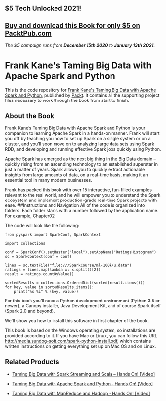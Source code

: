 ## $5 Tech Unlocked 2021!
[Buy and download this Book for only $5 on PacktPub.com](https://www.packtpub.com/product/frank-kane-s-taming-big-data-with-apache-spark-and-python/9781787287945)
-----
*The $5 campaign         runs from __December 15th 2020__ to __January 13th 2021.__*

# Frank Kane's Taming Big Data with Apache Spark and Python
This is the code repository for [Frank Kane's Taming Big Data with Apache Spark and Python](https://www.packtpub.com/big-data-and-business-intelligence/frank-kanes-taming-big-data-apache-spark-and-python?utm_source=github&utm_medium=repository&utm_campaign=9781787287945), published by [Packt](https://www.packtpub.com/?utm_source=github). It contains all the supporting project files necessary to work through the book from start to finish.
## About the Book
Frank Kane’s Taming Big Data with Apache Spark and Python is your companion to learning Apache Spark in a hands-on manner. Frank will start you off by teaching you how to set up Spark on a single system or on a cluster, and you’ll soon move on to analyzing large data sets using Spark RDD, and developing and running effective Spark jobs quickly using Python.

Apache Spark has emerged as the next big thing in the Big Data domain – quickly rising from an ascending technology to an established superstar in just a matter of years. Spark allows you to quickly extract actionable insights from large amounts of data, on a real-time basis, making it an essential tool in many modern businesses.

Frank has packed this book with over 15 interactive, fun-filled examples relevant to the real world, and he will empower you to understand the Spark ecosystem and implement production-grade real-time Spark projects with ease.
##Instructions and Navigation
All of the code is organized into folders. Each folder starts with a number followed by the application name. For example, Chapter02.



The code will look like the following:
```
from pyspark import SparkConf, SparkContext 

import collections 

conf = SparkConf().setMaster("local").setAppName("RatingsHistogram") 
sc = SparkContext(conf = conf)

lines = sc.textFile("file:///SparkCourse/ml-100k/u.data") 
ratings = lines.map(lambda x: x.split()[2]) 
result = ratings.countByValue() 

sortedResults = collections.OrderedDict(sorted(result.items())) 
for key, value in sortedResults.items(): 
    print("%s %i" % (key, value)) 
```

For this book you’ll need a Python development environment (Python 3.5 or newer), a Canopy installer, Java Development Kit, and of course Spark itself (Spark 2.0 and beyond).


We'll show you how to install this software in first chapter of the book.


This book is based on the Windows operating system, so installations are provided according to it. If you have Mac or Linux, you can follow this URL http://media.sundog-soft.com/spark-python-install.pdf, which contains written instructions on getting everything set up on Mac OS and on Linux.

## Related Products
* [Taming Big Data with Spark Streaming and Scala – Hands On! [Video]](https://www.packtpub.com/big-data-and-business-intelligence/taming-big-data-spark-streaming-and-scala-–-hands-video?utm_source=github&utm_medium=repository&utm_campaign=9781787123915)

* [Taming Big Data with Apache Spark and Python - Hands On! [Video]](https://www.packtpub.com/big-data-and-business-intelligence/taming-big-data-apache-spark-and-python-hands-video?utm_source=github&utm_medium=repository&utm_campaign=9781787129931)

* [Taming Big Data with MapReduce and Hadoop - Hands On! [Video]](https://www.packtpub.com/big-data-and-business-intelligence/taming-big-data-mapreduce-and-hadoop-hands-video?utm_source=github&utm_medium=repository&utm_campaign=9781787125568)


